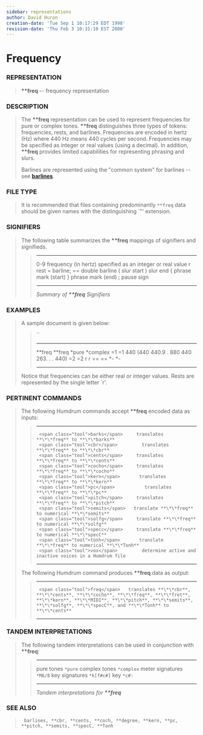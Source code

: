 ```yaml
---
sidebar: representations
author: David Huron
creation-date: 'Tue Sep 1 10:17:29 EDT 1998'
revision-date: 'Thu Feb 3 10:31:10 EST 2000'
---
```



Frequency
====================================

### REPRESENTATION

> **\*\*freq** \-- frequency representation

### DESCRIPTION

> The **\*\*freq** representation can be used to represent frequencies
> for pure or complex tones. **\*\*freq** distinguishes three types of
> tokens: frequencies, rests, and barlines. Frequencies are encoded in
> hertz (Hz) where 440 Hz means 440 cycles per second. Frequencies may
> be specified as integer or real values (using a decimal). In addition,
> **\*\*freq** provides limited capabilities for representing phrasing
> and slurs.
>
> Barlines are represented using the \"common system\" for barlines \--
> see [**barlines**](barlines.rep.html).

### FILE TYPE

> It is recommended that files containing predominantly `**freq` data
> should be given names with the distinguishing \`\"\' extension.

### SIGNIFIERS

> The following table summarizes the **\*\*freq** mappings of signifiers
> and signifieds.
>
> >   ----- ----------------------------------------------
> >   0-9   frequency (in hertz) specified as an integer
> >         or real value
> >   r     rest
> >   =     barline; == double barline
> >   (     slur start
> >   )     slur end
> >   {     phrase mark (start)
> >   }     phrase mark (end)
> >   ;     pause sign
> >   ----- ----------------------------------------------
> >
> > *Summary of **\*\*freq** Signifiers*

### EXAMPLES

> A sample document is given below:
>
> > ``
> >
> >   ---------- -----------
> >   \*\*freq   \*\*freq
> >   \*pure     \*complex
> >   =1         =1
> >   440        (440
> >   440.9      .
> >   880        440
> >   263.       .
> >   .          440)
> >   =2         =2
> >   r          r
> >   ==         ==
> >   \*-        \*-
> >   ---------- -----------
> >
> Notice that frequencies can be either real or integer values. Rests
> are represented by the single letter \`r\'.

### PERTINENT COMMANDS

> The following Humdrum commands accept **\*\*freq** encoded data as
> inputs:
>
> >   -- --------------------------------------- --------------------------------------------------------
> >                                              
> >      <span class="tool">barks</span>     translates **\*\*freq** to **\*\*barks**
> >      <span class="tool">cbr</span>         translates **\*\*freq** to **\*\*cbr**
> >      <span class="tool">cents</span>     translates **\*\*freq** to **\*\*cents**
> >      <span class="tool">cocho</span>     translates **\*\*freq** to **\*\*cocho**
> >      <span class="tool">kern</span>       translates **\*\*freq** to **\*\*kern**
> >      <span class="tool">pc</span>           translates **\*\*freq** to **\*\*pc**
> >      <span class="tool">pitch</span>     translates **\*\*freq** to **\*\*pitch**
> >      <span class="tool">semits</span>   translate **\*\*freq** to numerical **\*\*semits**
> >      <span class="tool">solfg</span>     translate **\*\*freq** to numerical **\*\*solfg**
> >      <span class="tool">specc</span>     translate **\*\*freq** to numerical **\*\*specC**
> >      <span class="tool">tonh</span>       translate **\*\*freq** to numerical **\*\*Tonh**
> >      <span class="tool">vox</span>         determine active and inactive voices in a Humdrum file
> >                                              
> >   -- --------------------------------------- --------------------------------------------------------
> >
> The following Humdrum command produces **\*\*freq** data as output:
>
> >   -- ----------------------------------- --------------------------------------------------------------------------------------------------------------------------------------------------------------------------------------------------------------
> >                                          
> >      <span class="tool">freq</span>   translates **\*\*cbr**, **\*\*cents**, **\*\*cocho**, **\*\*freq**, **\*\*fret**, **\*\*kern**, **\*\*MIDI**, **\*\*pitch**, **\*\*semits**, **\*\*solfg**, **\*\*specC**, and **\*\*Tonh** to **\*\*cents**
> >   -- ----------------------------------- --------------------------------------------------------------------------------------------------------------------------------------------------------------------------------------------------------------
> >
### TANDEM INTERPRETATIONS

> The following tandem interpretations can be used in conjunction with
> **\*\*freq**:
>
> >   ------------------ ------------
> >   pure tones         `*pure`
> >   complex tones      `*complex`
> >   meter signatures   `*M6/8`
> >   key signatures     `*k[f#c#]`
> >   key                `*c#:`
> >   ------------------ ------------
> >
> > *Tandem interpretations for **\*\*freq***

### SEE ALSO

> ` barlines, **cbr, **cents, **coch, **degree, **kern, **pc, **pitch, **semits, **specC, **Tonh`

